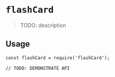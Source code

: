 # `flashCard`

> TODO: description

## Usage

```
const flashCard = require('flashCard');

// TODO: DEMONSTRATE API
```
